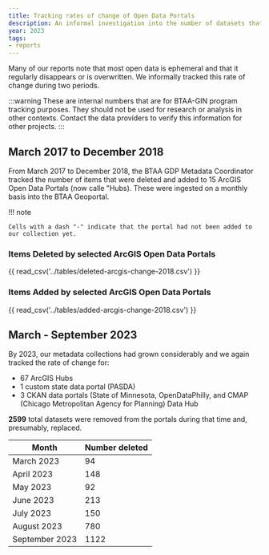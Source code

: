 ```yaml
---
title: Tracking rates of change of Open Data Portals
description: An informal investigation into the number of datasets that turn over in ArcGIS Open Data Portals
year: 2023
tags:
- reports
---
```


Many of our reports note that most open data is ephemeral and that it regularly disappears or is overwritten.  We informally tracked this rate of change during two periods.

:::warning
These are internal numbers that are for BTAA-GIN program tracking purposes. They should not be used for research or analysis in other contexts. Contact the data providers to verify this information for other projects. 
:::

## March 2017 to December 2018

From March 2017 to December 2018, the BTAA GDP Metadata Coordinator tracked the number of items that were deleted and added to 15 ArcGIS Open Data Portals (now calle "Hubs). These were ingested on a monthly basis into the BTAA Geoportal.

!!! note

	Cells with a dash "-" indicate that the portal had not been added to our collection yet.

### Items Deleted by selected ArcGIS Open Data Portals

{{ read_csv('../tables/deleted-arcgis-change-2018.csv') }}

### Items Added by selected ArcGIS Open Data Portals

{{ read_csv('../tables/added-arcgis-change-2018.csv') }}

## March - September 2023

By 2023, our metadata collections had grown considerably and we again tracked the rate of change for:

* 67 ArcGIS Hubs
* 1 custom state data portal (PASDA)
* 3 CKAN data portals (State of Minnesota, OpenDataPhilly, and CMAP (Chicago Metropolitan Agency for Planning) Data Hub

**2599** total datasets were removed from the portals during that time and, presumably, replaced.

| Month       | Number deleted |
| ----------- | -------------- |
| March 2023  | 94             |
| April 2023  | 148            |
| May 2023    | 92             |
| June 2023   | 213            |
| July 2023   | 150            |
| August 2023 | 780            |
| September 2023 | 1122 |